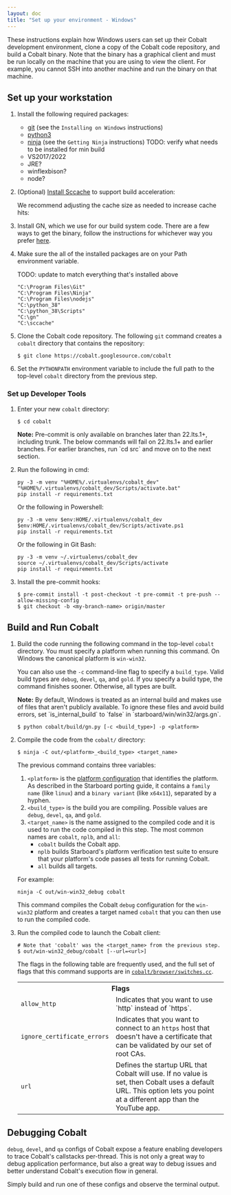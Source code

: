 ```yaml
---
layout: doc
title: "Set up your environment - Windows"
---
```


These instructions explain how Windows users can set up their Cobalt development
environment, clone a copy of the Cobalt code repository, and build a Cobalt
binary. Note that the binary has a graphical client and must be run locally on
the machine that you are using to view the client. For example, you cannot SSH
into another machine and run the binary on that machine.

## Set up your workstation

1.  Install the following required packages:
    * [git](https://git-scm.com/book/en/v2/Getting-Started-Installing-Git)
    (see the `Installing on Windows` instructions)
    * [python3](https://www.python.org/downloads/)
    * [ninja](https://ninja-build.org/) (see the `Getting Ninja` instructions)
    TODO: verify what needs to be installed for min build
    * VS2017/2022
    * JRE?
    * winflexbison?
    * node?

1.  (Optional)
    [Install Sccache](https://github.com/mozilla/sccache#installation) to
    support build acceleration:

    We recommend adjusting the cache size as needed to increase cache hits:

1.  Install GN, which we use for our build system code. There are a few ways to
    get the binary, follow the instructions for whichever way you prefer
    [here](https://cobalt.googlesource.com/third_party/gn/+/refs/heads/main/#getting-a-binary).

1.  Make sure the all of the installed packages are on your Path environment
    variable.

    TODO: update to match everything that's installed above
    ```
    "C:\Program Files\Git"
    "C:\Program Files\Ninja"
    "C:\Program Files\nodejs"
    "C:\python_38"
    "C:\python_38\Scripts"
    "C:\gn"
    "C:\sccache"
    ```

1.  Clone the Cobalt code repository. The following `git` command creates a
    `cobalt` directory that contains the repository:

    ```
    $ git clone https://cobalt.googlesource.com/cobalt
    ```

1.  Set the `PYTHONPATH` environment variable to include the full path to the
    top-level `cobalt` directory from the previous step.

### Set up Developer Tools

1.  Enter your new `cobalt` directory:

    ```
    $ cd cobalt
    ```

    <aside class="note">
    <b>Note:</b> Pre-commit is only available on branches later than 22.lts.1+,
    including trunk. The below commands will fail on 22.lts.1+ and earlier
    branches. For earlier branches, run `cd src` and move on to the next
    section.
    </aside>

1.  Run the following in cmd:

    ```
    py -3 -m venv "%HOME%/.virtualenvs/cobalt_dev"
    "%HOME%/.virtualenvs/cobalt_dev/Scripts/activate.bat"
    pip install -r requirements.txt
    ```

    Or the following in Powershell:

    ```
    py -3 -m venv $env:HOME/.virtualenvs/cobalt_dev
    $env:HOME/.virtualenvs/cobalt_dev/Scripts/activate.ps1
    pip install -r requirements.txt
    ```

    Or the following in Git Bash:

    ```
    py -3 -m venv ~/.virtualenvs/cobalt_dev
    source ~/.virtualenvs/cobalt_dev/Scripts/activate
    pip install -r requirements.txt
    ```
1.  Install the pre-commit hooks:

    ```
    $ pre-commit install -t post-checkout -t pre-commit -t pre-push --allow-missing-config
    $ git checkout -b <my-branch-name> origin/master
    ```

## Build and Run Cobalt

1.  Build the code running the following command in the top-level `cobalt`
    directory. You must specify a platform when running this command. On Windows
    the canonical platform is `win-win32`.

    You can also use the `-c` command-line flag to specify a `build_type`.
    Valid build types are `debug`, `devel`, `qa`, and `gold`. If you
    specify a build type, the command finishes sooner. Otherwise, all types
    are built.

    <aside class="note">
    <b>Note:</b> By default, Windows is treated as an internal build and makes
    use of files that aren't publicly available. To ignore these files and avoid
    build errors, set `is_internal_build` to `false` in
    `starboard/win/win32/args.gn`.
    </aside>

    ```
    $ python cobalt/build/gn.py [-c <build_type>] -p <platform>
    ```

1.  Compile the code from the `cobalt/` directory:

    ```
    $ ninja -C out/<platform>_<build_type> <target_name>
    ```

    The previous command contains three variables:

    1.  `<platform>` is the [platform
        configuration](/starboard/porting.html#1-enumerate-and-name-your-platform-configurations)
        that identifies the platform. As described in the Starboard porting
        guide, it contains a `family name` (like `linux`) and a
        `binary variant` (like `x64x11`), separated by a hyphen.
    1.  `<build_type>` is the build you are compiling. Possible values are
        `debug`, `devel`, `qa`, and `gold`.
    1.  `<target_name>` is the name assigned to the compiled code and it is
        used to run the code compiled in this step. The most common names are
        `cobalt`, `nplb`, and `all`:
        *   `cobalt` builds the Cobalt app.
        *   `nplb` builds Starboard's platform verification test suite to
            ensure that your platform's code passes all tests for running
            Cobalt.
        *   `all` builds all targets.

    For example:

    ```
    ninja -C out/win-win32_debug cobalt
    ```

    This command compiles the Cobalt `debug` configuration for the
    `win-win32` platform and creates a target named `cobalt` that
    you can then use to run the compiled code.

1.  Run the compiled code to launch the Cobalt client:

    ```
    # Note that 'cobalt' was the <target_name> from the previous step.
    $ out/win-win32_debug/cobalt [--url=<url>]
    ```

    The flags in the following table are frequently used, and the full set
    of flags that this command supports are in <code><a
    href="https://cobalt.googlesource.com/cobalt/+/master/cobalt/browser/switches.cc">cobalt/browser/switches.cc</a></code>.

    <table class="details responsive">
      <tr>
        <th colspan="2">Flags</th>
      </tr>
      <tr>
        <td><code>allow_http</code></td>
        <td>Indicates that you want to use `http` instead of `https`.</td>
      </tr>
      <tr>
        <td><code>ignore_certificate_errors</code></td>
        <td>Indicates that you want to connect to an <code>https</code> host
            that doesn't have a certificate that can be validated by our set
            of root CAs.</td>
      </tr>
      <tr>
        <td><code>url</code></td>
        <td>Defines the startup URL that Cobalt will use. If no value is set,
            then Cobalt uses a default URL. This option lets you point at a
            different app than the YouTube app.</td>
      </tr>
    </table>

## Debugging Cobalt

`debug`, `devel`, and `qa` configs of Cobalt expose a feature enabling
developers to trace Cobalt's callstacks per-thread. This is not only a great way
to debug application performance, but also a great way to debug issues and
better understand Cobalt's execution flow in general.

Simply build and run one of these configs and observe the terminal output.
